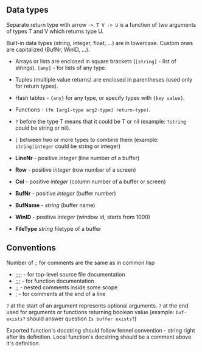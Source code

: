 Data types
----------

Separate return type with arrow `->`.
`T V -> U` is a function of two arguments of types T and V which returns type U.

Built-in data types (string, integer, float, ...) are in lowercase. Custom ones
are capitalized (BufNr, WinID, ...).

- Arrays or lists are enclosed in square brackets (`[string]` - list of strings).
`[any]` - for lists of any type.
- Tuples (multiple value returns) are enclosed in parentheses (used only for
return types).
- Hash tables - `{any}` for any type, or specify types with `{key
value}`.
- Functions - `(fn [arg1-type arg2-type] return-type)`.

- `?` before the type T means that it could be T or nil (example: `?string` could
be string or nil).
- `|` between two or more types to combine them
(example: `string|integer` could be string or integer)

- **LineNr** - positive *integer* (line number of a buffer)
- **Row** - positive *integer* (row number of a screen)
- **Col** - positive *integer* (column number of a buffer or screen)
- **BufNr** - positive *integer* (buffer number)
- **BufName** - *string* (buffer name)
- **WinID** - positive *integer* (window id, starts from 1000)
- **FileType** *string* filetype of a buffer

Conventions
-----------

Number of `;` for comments are the same as in common lisp
- ;;;; - for top-level source file documentation
- ;;; - for function documentation
- ;; - nested comments inside some scope
- ; - for comments at the end of a line

`?` at the start of an argument represents optional arguments. `?` at the end
used for arguments or functions returning boolean value
(example: `buf-exists?` should answer question `Is buffer exists?`)

Exported function's docstring should follow fennel convention - string right after its definition.
Local function's docstring should be a comment above it's definition.
